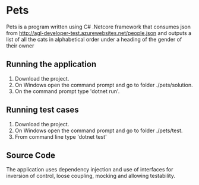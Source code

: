 # Pets
Pets is a program written using C# .Netcore framework that consumes json from http://agl-developer-test.azurewebsites.net/people.json and outputs a list of all the cats in alphabetical order under a heading of the gender of their owner

## Running the application
1. Download the project.
2. On Windows open the command prompt and go to folder ./pets/solution.
3. On the command prompt type 'dotnet run'.

## Running test cases
1. Download the project.
2. On Windows open the command prompt and go to folder ./pets/test.
3. From command line type 'dotnet test'

## Source Code
The application uses dependency injection and use of interfaces for inversion of control, loose coupling, mocking and allowing testability.
